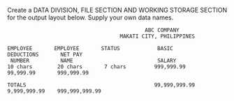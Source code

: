 Create a DATA DIVISION, FILE SECTION AND WORKING STORAGE SECTION for the output layout below.  Supply your own data names.

                                                ABC COMPANY
                                        MAKATI CITY, PHILIPPINES

    EMPLOYEE       EMPLOYEE       STATUS            BASIC            DEDUCTIONS       NET PAY
     NUMBER          NAME                           SALARY
    10 chars        20 chars       7 chars         999,999.99         99,999.99       999,999.99

    TOTALS                                         99,999,999.99      9,999,999.99    999,999,999.99